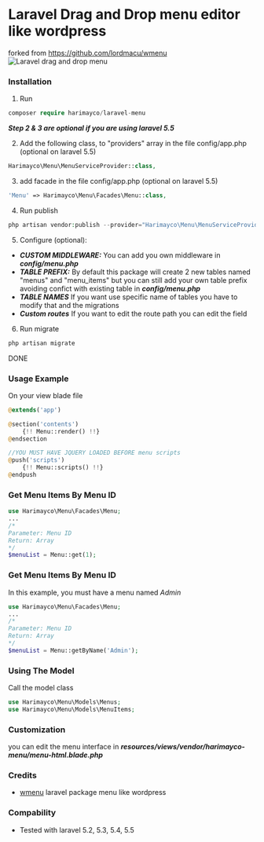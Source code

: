 # Laravel Drag and Drop menu editor like wordpress

forked from https://github.com/lordmacu/wmenu
![Laravel drag and drop menu](https://s28.postimg.org/pfxhnqcgd/screenshot_20170811_150313.png)

### Installation
1. Run
```php
composer require harimayco/laravel-menu
```
***Step 2 & 3 are optional if you are using laravel 5.5***

2. Add the following class, to "providers" array in the file config/app.php (optional on laravel 5.5)
```php
Harimayco\Menu\MenuServiceProvider::class,
```
3. add facade in the file config/app.php (optional on laravel 5.5)
```php
'Menu' => Harimayco\Menu\Facades\Menu::class,
```
4. Run publish
```php
php artisan vendor:publish --provider="Harimayco\Menu\MenuServiceProvider"
```
5. Configure (optional):
- ***CUSTOM MIDDLEWARE:*** You can add you own middleware in ***config/menu.php***
- ***TABLE PREFIX:*** By default this package will create 2 new tables named "menus" and "menu_items" but you can still add your own table prefix avoiding confict with existing table in ***config/menu.php***
- ***TABLE NAMES*** If you want use specific name of tables you have to modify that and the migrations
- ***Custom routes*** If you want to edit the route path you can edit the field
6. Run migrate

 ```php
 php artisan migrate
 ```

 DONE


### Usage Example
On your view blade file
```php
@extends('app')

@section('contents')
    {!! Menu::render() !!}
@endsection

//YOU MUST HAVE JQUERY LOADED BEFORE menu scripts
@push('scripts')
    {!! Menu::scripts() !!}
@endpush
```

### Get Menu Items By Menu ID
```php
use Harimayco\Menu\Facades\Menu;
...
/*
Parameter: Menu ID
Return: Array
*/
$menuList = Menu::get(1);
```

### Get Menu Items By Menu ID
In this example, you must have a menu named  *Admin*

```php
use Harimayco\Menu\Facades\Menu;
...
/*
Parameter: Menu ID
Return: Array
*/
$menuList = Menu::getByName('Admin');
```

### Using The Model
Call the model class
```php
use Harimayco\Menu\Models\Menus;
use Harimayco\Menu\Models\MenuItems;
```

### Customization
you can edit the menu interface in ***resources/views/vendor/harimayco-menu/menu-html.blade.php***

### Credits

 * [wmenu](https://github.com/lordmacu/wmenu) laravel package menu like wordpress

### Compability
* Tested with laravel 5.2, 5.3, 5.4, 5.5
